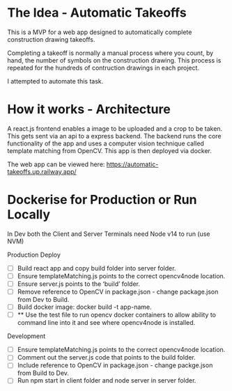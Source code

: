 # The Idea - Automatic Takeoffs
This is a MVP for a web app designed to automatically complete construction drawing takeoffs.

Completing a takeoff is normally a manual process where you count, by hand, the number of symbols on the construction drawing. This process is repeated for the hundreds of contruction drawings in each project.

I attempted to automate this task.

# How it works - Architecture
A react.js frontend enables a image to be uploaded and a crop to be taken.
This gets sent via an api to a express backend.
The backend runs the core functionality of the app and uses a computer vision technique called template matching from OpenCV.
This app is then deployed via docker.


The web app can be viewed here: https://automatic-takeoffs.up.railway.app/


# Dockerise for Production or Run Locally
In Dev both the Client and Server Terminals need Node v14 to run (use NVM)

Production Deploy

- [ ] Build react app and copy build folder into server folder.
- [ ] Ensure templateMatching.js points to the correct opencv4node location.
- [ ] Ensure server.js points to the ‘build’ folder.
- [ ] Remove reference to OpenCV in package.json - change package.json from Dev to Build.
- [ ] Build docker image: docker build -t app-name.
- [ ] \*\* Use the test file to run opencv docker containers to allow ability to command line into it and see where opencv4node is installed.

Development

- [ ] Ensure templateMatching.js points to the correct opencv4node location.
- [ ] Comment out the server.js code that points to the build folder.
- [ ] Include reference to OpenCV in package.json - change packge.json from Build to Dev.
- [ ] Run npm start in client folder and node server in server folder.
